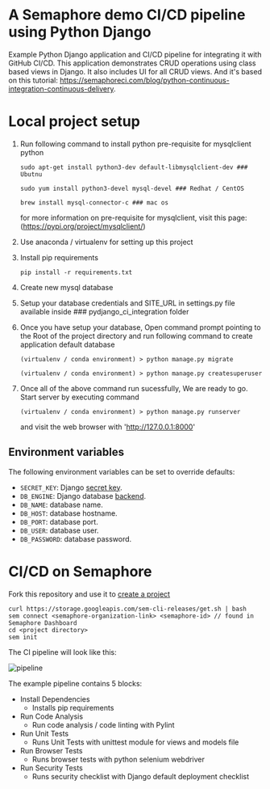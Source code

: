 # A Semaphore demo CI/CD pipeline using Python Django

Example Python Django application and CI/CD pipeline for integrating it with GitHub CI/CD.
This application demonstrates CRUD operations using class based views in Django. It also includes UI for all CRUD views.
And it's based on this tutorial: https://semaphoreci.com/blog/python-continuous-integration-continuous-delivery.

# Local project setup

1. Run following command to install python pre-requisite for mysqlclient python

   ```
   sudo apt-get install python3-dev default-libmysqlclient-dev ### Ubutnu

   sudo yum install python3-devel mysql-devel ### Redhat / CentOS

   brew install mysql-connector-c ### mac os
   ```

   for more information on pre-requisite for mysqlclient, visit this page: (https://pypi.org/project/mysqlclient/)

2. Use anaconda / virtualenv for setting up this project

3. Install pip requirements
   ```
   pip install -r requirements.txt
   ```
4. Create new mysql database

5. Setup your database credentials and SITE_URL in settings.py file available inside ### pydjango_ci_integration folder

6. Once you have setup your database, Open command prompt pointing to the Root of the project directory and run following command to create application default database

   ```
   (virtualenv / conda environment) > python manage.py migrate

   (virtualenv / conda environment) > python manage.py createsuperuser
   ```

7. Once all of the above command run sucessfully, We are ready to go. Start server by executing command
   ```
   (virtualenv / conda environment) > python manage.py runserver
   ```
   and visit the web browser with 'http://127.0.0.1:8000'

## Environment variables

The following environment variables can be set to override defaults:

- `SECRET_KEY`: Django [secret key](https://docs.djangoproject.com/en/2.2/ref/settings/#secret-key).
- `DB_ENGINE`: Django database [backend](https://docs.djangoproject.com/en/2.2/ref/databases/).
- `DB_NAME`: database name.
- `DB_HOST`: database hostname.
- `DB_PORT`: database port.
- `DB_USER`: database user.
- `DB_PASSWORD`: database password.

# CI/CD on Semaphore

Fork this repository and use it to [create a project](https://docs.semaphoreci.com/article/63-your-first-project)

```
curl https://storage.googleapis.com/sem-cli-releases/get.sh | bash
sem connect <semaphore-organization-link> <semaphore-id> // found in Semaphore Dashboard
cd <project directory>
sem init
```

The CI pipeline will look like this:

![pipeline](https://github.com/semaphoreci-demos/semaphore-demo-python-django/blob/master/pydjango_ci_integration/pipepline.png)

The example pipeline contains 5 blocks:

- Install Dependencies
  - Installs pip requirements
- Run Code Analysis
  - Run code analysis / code linting with Pylint
- Run Unit Tests
  - Runs Unit Tests with unittest module for views and models file
- Run Browser Tests
  - Runs browser tests with python selenium webdriver
- Run Security Tests
  - Runs security checklist with Django default deployment checklist
